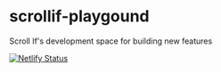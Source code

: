 # scrollif-playgound
Scroll If's development space for building new features

[![Netlify Status](https://api.netlify.com/api/v1/badges/16d3fd9d-2af6-45ec-afcf-72df44f2a5b6/deploy-status)](https://app.netlify.com/sites/reverent-hugle-394af8/deploys)
